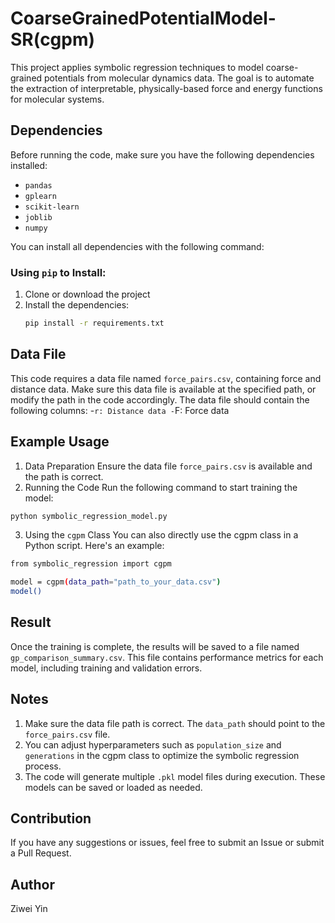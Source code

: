# CoarseGrainedPotentialModel-SR(cgpm)
This project applies symbolic regression techniques to model coarse-grained potentials from molecular dynamics data. The goal is to automate the extraction of interpretable, physically-based force and energy functions for molecular systems.

## Dependencies

Before running the code, make sure you have the following dependencies installed:

- `pandas`
- `gplearn`
- `scikit-learn`
- `joblib`
- `numpy`

You can install all dependencies with the following command:
### Using `pip` to Install:

1. Clone or download the project
2. Install the dependencies:
    ```bash
    pip install -r requirements.txt
    ```

## Data File
This code requires a data file named `force_pairs.csv`, containing force and distance data. Make sure this data file is available at the specified path, or modify the path in the code accordingly.
The data file should contain the following columns:
-`r: Distance data
-`F: Force data

## Example Usage
1. Data Preparation
Ensure the data file `force_pairs.csv` is available and the path is correct.
2. Running the Code
Run the following command to start training the model:
```bash
python symbolic_regression_model.py
```
3. Using the `cgpm` Class
You can also directly use the cgpm class in a Python script. Here's an example:
```bash
from symbolic_regression import cgpm

model = cgpm(data_path="path_to_your_data.csv")
model()  
```

## Result
Once the training is complete, the results will be saved to a file named `gp_comparison_summary.csv`. This file contains performance metrics for each model, including training and validation errors.

## Notes
1. Make sure the data file path is correct. The `data_path` should point to the `force_pairs.csv` file.
2. You can adjust hyperparameters such as `population_size` and `generations` in the cgpm class to optimize the symbolic regression process.
3. The code will generate multiple `.pkl` model files during execution. These models can be saved or loaded as needed.

## Contribution
If you have any suggestions or issues, feel free to submit an Issue or submit a Pull Request.

## Author
Ziwei Yin
